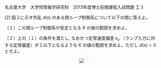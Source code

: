 名古屋大学　大学院情報学研究科　2013年度博士前期課程入試問題 工３

\[2] 図２に示す外乱 $d(s)$ のある閉ループ制御系について以下の問に答えよ。

（１）この閉ループ制御系が安定となる $K$ の値の範囲を求めよ。

（２）上の（１）の条件を満たし, なおかつ定常速度偏差 $ε_v$ （ランプ入力に対する定常偏差）が１以下となるような $K$ の値の範囲を求めよ。ただし $d(s) = 0$ とせよ。 

<p align="center">
    <img src="https://gcdnb.pbrd.co/images/2Ij6S3uRzKYr.png?o=1"/>
</p>
